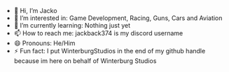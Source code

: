 - 👋 Hi, I’m Jacko
- 👀 I’m interested in: Game Development, Racing, Guns, Cars and Aviation
- 🌱 I’m currently learning: Nothing just yet
- 📫 How to reach me: jackback374 is my discord username
- 😄 Pronouns: He/Him
- ⚡ Fun fact: I put WinterburgStudios in the end of my github handle because im here on behalf of Winterburg Studios

<!---
Jacko-WinterburgStudios/Jacko-WinterburgStudios is a ✨ special ✨ repository because its `README.md` (this file) appears on your GitHub profile.
You can click the Preview link to take a look at your changes.
--->
